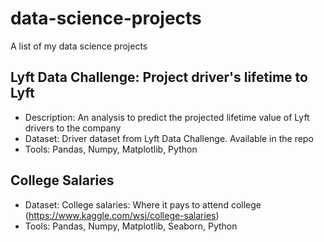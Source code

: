 # data-science-projects
A list of my data science projects 

## Lyft Data Challenge: Project driver's lifetime to Lyft 
* Description: An analysis to predict the projected lifetime value of Lyft drivers to the company
* Dataset: Driver dataset from Lyft Data Challenge. Available in the repo
* Tools: Pandas, Numpy, Matplotlib, Python 

## College Salaries 
* Dataset: College salaries: Where it pays to attend college (https://www.kaggle.com/wsj/college-salaries) 
* Tools: Pandas, Numpy, Matplotlib, Seaborn, Python 
